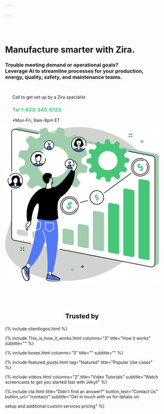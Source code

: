 ```yaml
---

---
```

<br><br>
<div class="uk-container uk-container-medium">
<div class="uk-child-width-1-2@m uk-grid-match uk-text-left uk-margin-medium-center uk-grid" data-uk-grid="" style="vertical-align: middle;">
<div class="uk-first-column">
<div class="uk-text-left">
<h1>
Manufacture smarter with Zira.
</h1>
<h3>
Trouble meeting demand or operational goals? <br> Leverage AI to streamline processes for your production, energy, quality, safety, and maintenance teams.</h3>
<a style="color:white" class="uk-button uk-button-primary uk-button-large uk-margin-medium-top" href="https://zira.us/contact/">Get connected</a>
<a style="color:white" class="uk-button uk-button-secondary uk-button-large uk-margin-medium-top" href="https://zira.us/docs/getting-started/introduction/">Learn more</a>
<UL style="list-style-type:none;">
<li>Call to get set up by a Zira specialist</li>
<li><h3 style="color:#46c777">Tel 1-833-345-6123</h3></li>
<li>*Mon-Fri, 9am-9pm ET</li>
</UL>
</div>
</div>
<div class="uk-text-center">
<img src="/uploads/zira_frontpage_image.svg">
</div>
</div>
</div>

<h2 style="color: #000000; text-align: center; width: 100%;
border-bottom: 1px solid #ffffff;
line-height: 3em;
margin:80px 0 0px; "><span style="background:#fff;
padding:10px 0px; ">
Trusted by</span></h2>
</div>
{% include clientlogos.html %}

{% include This_is_how_it_works.html columns="3" title="How it works" subtitle="" %}

<!-- Browse Topics --> 
{% include boxes.html columns="3" title="" subtitle="" %}

<!-- New posts {% include new-posts.html columns="3" tag="new" title="New posts" subtitle="" %} -->

<!-- Featured Articles -->
{% include featured_posts.html tag="featured" title="Popular Use cases" %}

{% include videos.html columns="2" title="Video Tutorials" subtitle="Watch screencasts to get you started fast with
Jekyll" %}

<!-- {% include faqs.html multiple="true" title="Frequently asked questions" category="presale" subtitle="Find quicke answers to frequent pre-sale questions asked by customers" %} -->

<!-- {% include team.html authors="evan, john, sara, alex, tom, daniel" title="We are here to help" subtitle="Our team is just an email away ready to answer your questions" %} -->

{% include cta.html title="Didn't find an answer?" button_text="Contact Us" button_url="/contact/" subtitle="Get in
touch with us for details on

setup and additional custom services pricing" %}

<!-- Global site tag (gtag.js) - Google Analytics -->
<script async src="https://www.googletagmanager.com/gtag/js?id=UA-148324738-1"></script>
<script>
window.dataLayer = window.dataLayer || \[\];
function gtag(){dataLayer.push(arguments);}
gtag('js', new Date());

gtag('config', 'UA-148324738-1');
</script>
